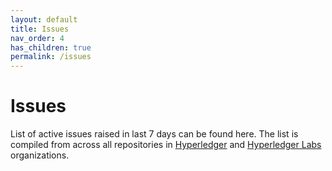 ```yaml
---
layout: default
title: Issues
nav_order: 4
has_children: true
permalink: /issues
---
```


# Issues

List of active issues raised in last 7 days can be found here. The list
is compiled from across all repositories in
[Hyperledger](https://github.com/hyperledger) and
[Hyperledger Labs](https://github.com/hyperledger-labs) organizations.
